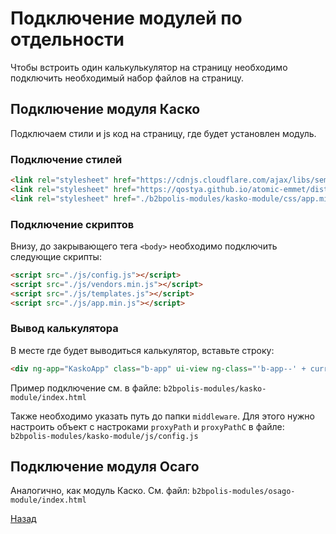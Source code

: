 # Подключение модулей по отдельности

Чтобы встроить один калькулькулятор на страницу необходимо подключить необходимый набор файлов на страницу.

## Подключение модуля Каско

Подключаем стили и js код на страницу, где будет установлен модуль.

### Подключение стилей

```html
<link rel="stylesheet" href="https://cdnjs.cloudflare.com/ajax/libs/semantic-ui/2.2.4/components/icon.min.css"/>
<link rel="stylesheet" href="https://qostya.github.io/atomic-emmet/dist/style.css">
<link rel="stylesheet" href="./b2bpolis-modules/kasko-module/css/app.min.css">
```

### Подключение скриптов

Внизу, до закрывающего тега `<body>` необходимо подключить следующие скрипты:

```html
<script src="./js/config.js"></script>
<script src="./js/vendors.min.js"></script>
<script src="./js/templates.js"></script>
<script src="./js/app.min.js"></script>
```

### Вывод калькулятора

В месте где будет выводиться калькулятор, вставьте строку:

```html
<div ng-app="KaskoApp" class="b-app" ui-view ng-class="'b-app--' + currentBrandName"></div>
```

Пример подключение см. в файле:
`b2bpolis-modules/kasko-module/index.html`

Также необходимо указать путь до папки `middleware`.
Для этого нужно настроить объект с настроками `proxyPath` и
 `proxyPathC` в файле: `b2bpolis-modules/kasko-module/js/config.js`

## Подключение модуля Осаго

Аналогично, как модуль Каско.
См. файл: `b2bpolis-modules/osago-module/index.html`

[Назад][bede57fb]

  [bede57fb]: readme.md "Назад"
